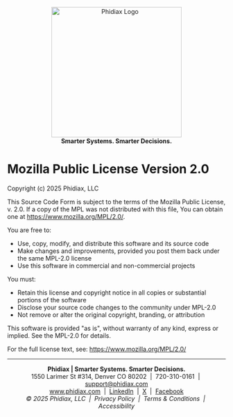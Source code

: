 <p align="center">
		<a href="https://www.phidiax.com/" target="_blank"><img src="https://static.wixstatic.com/media/f9592c_36f18dd9f56d463cb8dcc9ae97d69ac4~mv2.png/v1/crop/x_93,y_20,w_316,h_85/fill/w_442,h_112,al_c,lg_1,q_85,enc_avif,quality_auto/logo_icon_w500_h125_transparent_white.png" alt="Phidiax Logo" width="300" /></a>
		<br>
	<strong>Smarter Systems. Smarter Decisions.</strong>
</p>

Mozilla Public License Version 2.0
=================================

Copyright (c) 2025 Phidiax, LLC

This Source Code Form is subject to the terms of the Mozilla Public License, v. 2.0. If a copy of the MPL was not distributed with this file, You can obtain one at https://www.mozilla.org/MPL/2.0/.

You are free to:
- Use, copy, modify, and distribute this software and its source code
- Make changes and improvements, provided you post them back under the same MPL-2.0 license
- Use this software in commercial and non-commercial projects

You must:
- Retain this license and copyright notice in all copies or substantial portions of the software
- Disclose your source code changes to the community under MPL-2.0
- Not remove or alter the original copyright, branding, or attribution

This software is provided "as is", without warranty of any kind, express or implied. See the MPL-2.0 for details.

For the full license text, see: https://www.mozilla.org/MPL/2.0/

---
<p align="center">
	<strong>Phidiax | Smarter Systems. Smarter Decisions.</strong><br>
	1550 Larimer St #314, Denver CO 80202 &nbsp;|&nbsp; 720-310-0161 &nbsp;|&nbsp; <a href="mailto:support@phidiax.com">support@phidiax.com</a><br>
	<a href="https://www.phidiax.com">www.phidiax.com</a> &nbsp;|&nbsp; <a href="https://www.facebook.com/Phidiax">LinkedIn</a> &nbsp;|&nbsp; <a href="https://twitter.com/phidiax">X</a> &nbsp;|&nbsp; <a href="https://facebook.com/phidiax">Facebook</a><br>
	<em>© 2025 Phidiax, LLC &nbsp;|&nbsp; Privacy Policy &nbsp;|&nbsp; Terms &amp; Conditions &nbsp;|&nbsp; Accessibility</em>

</p>
